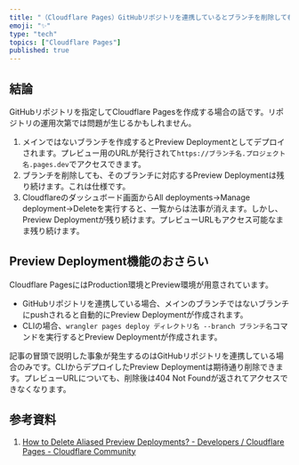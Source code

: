```yaml
---
title: "（Cloudflare Pages）GitHubリポジトリを連携しているとブランチを削除してもPreview Deploymentが残り続ける"
emoji: "✨"
type: "tech"
topics: ["Cloudflare Pages"]
published: true
---
```

## 結論

GitHubリポジトリを指定してCloudflare Pagesを作成する場合の話です。リポジトリの運用次第では問題が生じるかもしれません。

1. メインではないブランチを作成するとPreview Deploymentとしてデプロイされます。プレビュー用のURLが発行されて`https://ブランチ名.プロジェクト名.pages.dev`でアクセスできます。
2. ブランチを削除しても、そのブランチに対応するPreview Deploymentは残り続けます。これは仕様です。
3. Cloudflareのダッシュボード画面からAll deployments→Manage deployment→Deleteを実行すると、一覧からは法事が消えます。しかし、Preview Deploymentが残り続けます。プレビューURLもアクセス可能なまま残り続けます。

## Preview Deployment機能のおさらい

Cloudflare PagesにはProduction環境とPreview環境が用意されています。

- GitHubリポジトリを連携している場合、メインのブランチではないブランチにpushされると自動的にPreview Deploymentが作成されます。
- CLIの場合、`wrangler pages deploy ディレクトリ名 --branch ブランチ名`コマンドを実行するとPreview Deploymentが作成されます。

記事の冒頭で説明した事象が発生するのはGitHubリポジトリを連携している場合のみです。CLIからデプロイしたPreview Deploymentは期待通り削除できます。プレビューURLについても、削除後は404 Not Foundが返されてアクセスできなくなります。

## 参考資料

1. [How to Delete Aliased Preview Deployments? - Developers / Cloudflare Pages - Cloudflare Community](https://community.cloudflare.com/t/how-to-delete-aliased-preview-deployments/269292/25)

